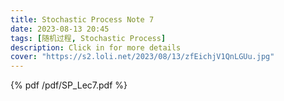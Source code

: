 ```yaml
---
title: Stochastic Process Note 7
date: 2023-08-13 20:45
tags: [随机过程, Stochastic Process]
description: Click in for more details
cover: "https://s2.loli.net/2023/08/13/zfEichjV1QnLGUu.jpg"
---
```





{% pdf /pdf/SP_Lec7.pdf %}